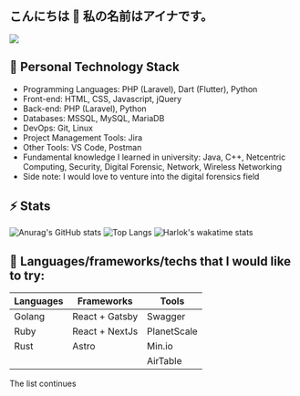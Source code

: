 ## こんにちは 👋 私の名前はアイナです。

![](https://komarev.com/ghpvc/?username=ainanabilahh)

<!--
**ainanabilahh/ainanabilahh** is a ✨ _special_ ✨ repository because its `README.md` (this file) appears on your GitHub profile.

Here are some ideas to get you started:

- 🔭 I’m currently working on ...
- 🌱 I’m currently learning ...
- 👯 I’m looking to collaborate on ...
- 🤔 I’m looking for help with ...
- 💬 Ask me about ...
- 📫 How to reach me: ...
- 😄 Pronouns: ...
- ⚡ Fun fact: ...
-->

## 🔭 Personal Technology Stack

- Programming Languages: PHP (Laravel), Dart (Flutter), Python
- Front-end: HTML, CSS, Javascript, jQuery
- Back-end: PHP (Laravel), Python
- Databases: MSSQL, MySQL, MariaDB
- DevOps: Git, Linux
- Project Management Tools: Jira
- Other Tools: VS Code, Postman
- Fundamental knowledge I learned in university: Java, C++, Netcentric Computing, Security, Digital Forensic, Network, Wireless Networking
- Side note: I would love to venture into the digital forensics field

## ⚡ Stats

![Anurag's GitHub stats](https://github-readme-stats.vercel.app/api?username=ainanabilahh&show_icons=true&theme=omni&include_all_commits=true&hide_rank=false&rank_icon=github&line_height=24&hide=issues)
![Top Langs](https://github-readme-stats.vercel.app/api/top-langs/?username=ainanabilahh&layout=compact&theme=omni&card_width=370)
![Harlok's wakatime stats](https://github-readme-stats.vercel.app/api/wakatime?username=@ainanabilahh&layout=compact&theme=omni)

## 🌱 Languages/frameworks/techs that I would like to try:

| Languages | Frameworks | Tools |
|-----------------|-----------------|-----------------|
| Golang | React + Gatsby | Swagger |
| Ruby | React + NextJs | PlanetScale |
| Rust | Astro | Min.io |
| | | AirTable |

The list continues

